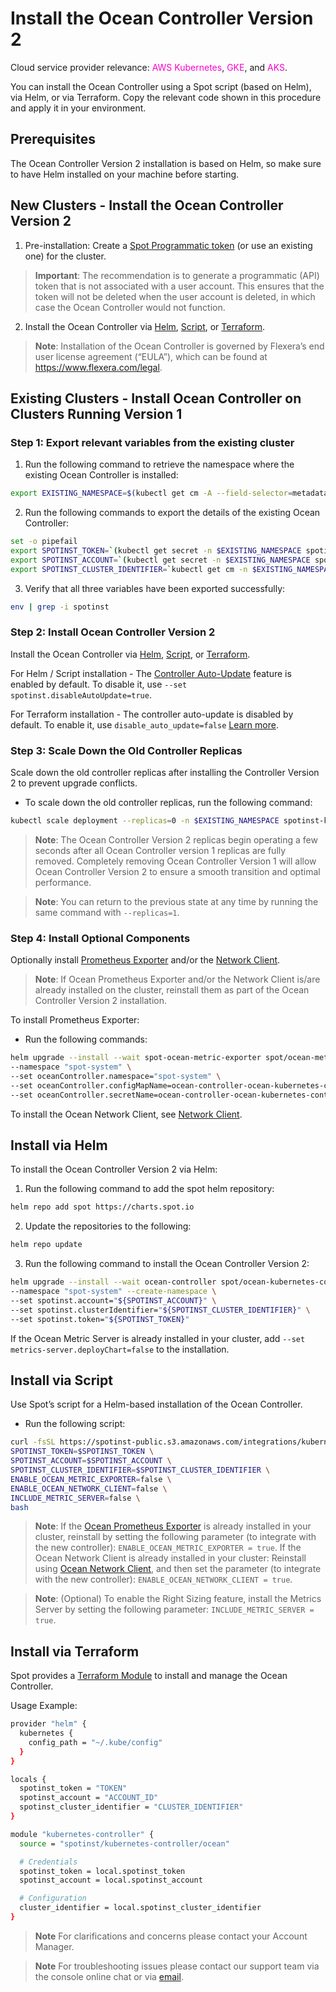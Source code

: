 # Install the Ocean Controller Version 2

Cloud service provider relevance: <font color="#FC01CC">AWS Kubernetes</font>, <font color="#FC01CC">GKE</font>, and <font color="#FC01CC">AKS</font>.

You can install the Ocean Controller using a Spot script (based on Helm), via Helm, or via Terraform. Copy the relevant code shown in this procedure and apply it in your environment. 

## Prerequisites

The Ocean Controller Version 2 installation is based on Helm, so make sure to have Helm installed on your machine before starting.

## New Clusters - Install the Ocean Controller Version 2

1.  Pre-installation: Create a [Spot Programmatic token](https://docs.spot.io/administration/api/create-api-token ) (or use an existing one) for the cluster.

>**Important**: The recommendation is to generate a programmatic (API) token that is not associated with a user account. This ensures that the token will not be deleted when the user account is deleted, in which case the Ocean Controller would not function.

2.  Install the Ocean Controller via [Helm](https://docs.spot.io/ocean/tutorials/spot-kubernetes-controller/ocean-controller-two-install?id=install-via-helm), [Script](https://docs.spot.io/ocean/tutorials/spot-kubernetes-controller/ocean-controller-two-install?id=install-via-script), or [Terraform](https://docs.spot.io/ocean/tutorials/spot-kubernetes-controller/ocean-controller-two-install?id=install-via-terraform).  

>**Note**: Installation of the Ocean Controller is governed by Flexera’s end user license agreement (“EULA”), which can be found at https://www.flexera.com/legal. 

## Existing Clusters - Install Ocean Controller on Clusters Running Version 1

### Step 1: Export relevant variables from the existing cluster

1.  Run the following command to retrieve the namespace where the existing Ocean Controller is installed: 

```bash
export EXISTING_NAMESPACE=$(kubectl get cm -A --field-selector=metadata.name=spotinst-kubernetes-cluster-controller-config -o jsonpath='{.items[0].metadata.namespace}')
```

2.  Run the following commands to export the details of the existing Ocean Controller: 

```bash
set -o pipefail 
export SPOTINST_TOKEN=`(kubectl get secret -n $EXISTING_NAMESPACE spotinst-kubernetes-cluster-controller -o jsonpath='{.data.token}' | base64 -d) || kubectl get cm -n $EXISTING_NAMESPACE spotinst-kubernetes-cluster-controller-config -o jsonpath='{.data.spotinst\.token}'` 2&>1 
export SPOTINST_ACCOUNT=`(kubectl get secret -n $EXISTING_NAMESPACE spotinst-kubernetes-cluster-controller -o jsonpath='{.data.account}' | base64 -d) || kubectl get cm -n $EXISTING_NAMESPACE spotinst-kubernetes-cluster-controller-config -o jsonpath='{.data.spotinst\.account}'` 2&>1 
export SPOTINST_CLUSTER_IDENTIFIER=`kubectl get cm -n $EXISTING_NAMESPACE spotinst-kubernetes-cluster-controller-config -o jsonpath='{.data.spotinst\.cluster-identifier}'` 
```

3.  Verify that all three variables have been exported successfully: 

```bash
env | grep -i spotinst 
```

### Step 2: Install Ocean Controller Version 2

Install the Ocean Controller via [Helm](https://docs.spot.io/ocean/tutorials/spot-kubernetes-controller/ocean-controller-two-install?id=install-via-helm), [Script](https://docs.spot.io/ocean/tutorials/spot-kubernetes-controller/ocean-controller-two-install?id=install-via-script), or [Terraform](https://docs.spot.io/ocean/tutorials/spot-kubernetes-controller/ocean-controller-two-install?id=install-via-terraform). 

For Helm / Script installation - The [Controller Auto-Update](https://docs.spot.io/ocean/tutorials/spot-kubernetes-controller/ocean-controller-two-update) feature is enabled by default. To disable it, use `--set spotinst.disableAutoUpdate=true`.  

For Terraform installation - The controller auto-update is disabled by default. To enable it, use `disable_auto_update=false` [Learn more](https://registry.terraform.io/modules/spotinst/kubernetes-controller/ocean/latest#input_disable_auto_update). 

### Step 3: Scale Down the Old Controller Replicas

Scale down the old controller replicas after installing the Controller Version 2 to prevent upgrade conflicts.  

*   To scale down the old controller replicas, run the following command: 

```bash
kubectl scale deployment --replicas=0 -n $EXISTING_NAMESPACE spotinst-kubernetes-cluster-controller 
```
> **Note**:  The Ocean Controller Version 2 replicas begin operating a few seconds after all Ocean Controller version 1 replicas are fully removed. Completely removing Ocean Controller Version 1 will allow Ocean Controller Version 2 to ensure a smooth transition and optimal performance.
 
>**Note**: You can return to the previous state at any time by running the same command with `--replicas=1`. 

### Step 4: Install Optional Components

Optionally install [Prometheus Exporter](https://docs.spot.io/ocean/tools-and-integrations/prometheus/) and/or the [Network Client](https://docs.spot.io/ocean/tutorials/install-network-client-v2). 

>**Note**: If Ocean Prometheus Exporter and/or the Network Client is/are already installed on the cluster, reinstall them as part of the Ocean Controller Version 2 installation. 

To install Prometheus Exporter: 

*   Run the following commands:

```bash
helm upgrade --install --wait spot-ocean-metric-exporter spot/ocean-metric-exporter \
--namespace "spot-system" \
--set oceanController.namespace="spot-system" \
--set oceanController.configMapName=ocean-controller-ocean-kubernetes-controller \
--set oceanController.secretName=ocean-controller-ocean-kubernetes-controller
```

To install the Ocean Network Client, see [Network Client](https://docs.spot.io/ocean/tutorials/install-network-client-v2).

<!-- *   Run the following commands: 

```bash
helm upgrade --install --wait spotinst-ocean-network-client spot/ocean-network-client \
--namespace "spot-system" \
--set namespace="spot-system" \
--set oceanController.configMapName=ocean-controller-ocean-kubernetes-controller \
--set oceanController.secretName=ocean-controller-ocean-kubernetes-controller
```
-->

## Install via Helm

To install the Ocean Controller Version 2 via Helm: 

1.  Run the following command to add the spot helm repository: 

```bash
helm repo add spot https://charts.spot.io
```

2.  Update the repositories to the following:

```bash
helm repo update
```

3.  Run the following command to install the Ocean Controller Version 2:

```bash
helm upgrade --install --wait ocean-controller spot/ocean-kubernetes-controller \
--namespace "spot-system" --create-namespace \
--set spotinst.account="${SPOTINST_ACCOUNT}" \
--set spotinst.clusterIdentifier="${SPOTINST_CLUSTER_IDENTIFIER}" \
--set spotinst.token="${SPOTINST_TOKEN}"
```
If the Ocean Metric Server is already installed in your cluster, add `--set metrics-server.deployChart=false` to the installation. 

## Install via Script  

Use Spot’s script for a Helm-based installation of the Ocean Controller. 

*   Run the following script: 

 ```bash
curl -fsSL https://spotinst-public.s3.amazonaws.com/integrations/kubernetes/cluster-controller-v2/scripts/init.sh | \
SPOTINST_TOKEN=$SPOTINST_TOKEN \
SPOTINST_ACCOUNT=$SPOTINST_ACCOUNT \
SPOTINST_CLUSTER_IDENTIFIER=$SPOTINST_CLUSTER_IDENTIFIER \
ENABLE_OCEAN_METRIC_EXPORTER=false \
ENABLE_OCEAN_NETWORK_CLIENT=false \
INCLUDE_METRIC_SERVER=false \
bash
```

>**Note**: If the [Ocean Prometheus Exporter](https://docs.spot.io/ocean/tools-and-integrations/prometheus/) is already installed in your cluster, reinstall by setting the following parameter (to integrate with the new controller): `ENABLE_OCEAN_METRIC_EXPORTER = true`.
> If the Ocean Network Client is already installed in your cluster:
> Reinstall using [Ocean Network Client](https://docs.spot.io/ocean/tutorials/install-network-client-v2), and then set the parameter (to integrate with the new controller): `ENABLE_OCEAN_NETWORK_CLIENT = true`.  

>**Note**: (Optional) To enable the Right Sizing feature, install the Metrics Server by setting the following parameter: `INCLUDE_METRIC_SERVER = true`.  

## Install via Terraform    

Spot provides a [Terraform Module](https://registry.terraform.io/modules/spotinst/kubernetes-controller/ocean/latest) to install and manage the Ocean Controller. 

Usage Example: 

```bash
provider "helm" {
  kubernetes {
    config_path = "~/.kube/config"
  }
}

locals {
  spotinst_token = "TOKEN"
  spotinst_account = "ACCOUNT_ID"
  spotinst_cluster_identifier = "CLUSTER_IDENTIFIER"
}

module "kubernetes-controller" {
  source = "spotinst/kubernetes-controller/ocean"

  # Credentials
  spotinst_token = local.spotinst_token
  spotinst_account = local.spotinst_account

  # Configuration
  cluster_identifier = local.spotinst_cluster_identifier
}
```

>**Note** For clarifications and concerns please contact your Account Manager.  

>**Note** For troubleshooting issues please contact our support team via the console online chat or via [email](https://spot.io/support/).  
